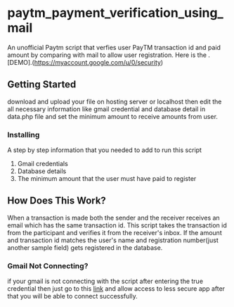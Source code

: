 # paytm_payment_verification_using_mail
An unofficial Paytm script that verfies user PayTM transaction id and paid amount by comparing with mail to allow user registration. Here is the .[DEMO].(https://myaccount.google.com/u/0/security)

## Getting Started
download and upload your file on hosting server or localhost then edit the all necessary information like gmail credential and database detail in data.php file and set the minimum amount to receive amounts from user.

### Installing

A step by step information that you needed to add to run this script
1. Gmail credentials
2. Database details
3. The minimum amount that the user must have paid to register

## How Does This Work?
When a transaction is made both the sender and the receiver receives an email which has the same transaction id. This script takes the transaction id from the participant and verifies it from the receiver's inbox. If the amount and transaction id matches the user's name and registration number(just another sample field) gets registered in the database.

### Gmail Not Connecting?
if your gmail is not connecting with the script after entering the true credential then just go to this [link](https://myaccount.google.com/u/0/security) and allow access to less secure app after that you will be able to connect successfully.
